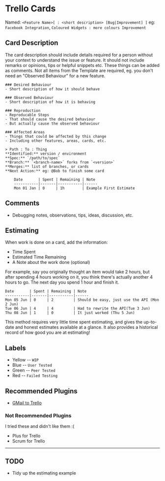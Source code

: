 # Trello Cards

Named: `<Feature Name>[ : <short description> [Bug|Improvement] ]`
eg: `Facebook Integration`, `Coloured Widgets : more colours Improvement`
    
## Card Description

The card description should include details required for a person without your context to understand the issue or feature.
It should not include remarks or opinions, tips or helpful snippets etc. These things can be added as comments.
Not all items from the Template are required, eg. you don't need an "Observed Behaviour" for a new feature.

```
### Desired Behaviour
- Short description of how it should behave

### Observed Behaviour
- Short description of how it is behaving

### Reproduction
- Reproducable Steps
- That should cause the desired behaviour
- But actually cause the observed behaviour

### Affected Areas
- Things that could be affected by this change
- Including other features, areas, cards, etc.

> Path : To : Thing
**Identified:** version / environment
**Spec:** `/path/to/spec`
**Branch:** `<branch-name>` forks from `<version>`
**Merges:** list of branches, or cards
**Next Action:** eg: @Bob to finish some card

    Date       | Spent | Remaining | Note
    -----------|-------|-----------|------
    Mon 01 Jan | 0     | 1h        | Example First Estimate

```

## Comments

- Debugging notes, observations, tips, ideas, discussion, etc.

## Estimating

When work is done on a card, add the information:

- Time Spent
- Estimated Time Remaining
- A Note about the work done (optional)

For example, say you originally thought an item would take 2 hours, but after spending 4 hours working on it, you think there's actually another 4 hours to go. The next day you spend 1 hour and finish it.

    Date       | Spent | Remaining | Note
    -----------|-------|-----------|------
    Mon 05 Jun | 0     | 2         | Should be easy, just use the API (Mon 2 Jun)
    Tue 06 Jun | 4     | 4         | Had to rewrite the API(Tue 3 Jun)
    Thu 08 Jun | 1     | 0         | It just worked (Thu 5 Jun)

This method requires very little time spent estimating, and gives the up-to-date and honest estimates available at a glance. It also provides a historical record of how good you are at estimating!

## Labels

- Yellow -- `WIP`
- Blue -- `User Tested`
- Green -- `Peer Tested`
- Red -- `Failed Testing`

## Recommended Plugins

- [GMail to Trello](https://chrome.google.com/webstore/detail/gmail-to-trello/oceoildfbiaeclndnjknjpfaoofeekgl?hl=en)

### Not Recommended Plugins

I tried these and didn't like them :(

- Plus for Trello
- Scrum for Trello

----

## TODO

- Tidy up the estimating example
